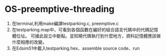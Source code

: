 # OS-preemptive-threading
1. 在terminal,利用make編譯testparking.c, preemptive.c
2. 在testparking.map中，可看到各個函數在編好的組合語言代碼中的代碼記憶體位址。
    可據此設立中斷點。並知曉代碼執行到什麼地方，資料記憶體應該做什麼相應的改變。
3. 在Edsim51中載入testparking.hex、assemble source code、run
